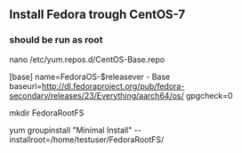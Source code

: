 ## Install Fedora trough CentOS-7

### should be run as root
nano /etc/yum.repos.d/CentOS-Base.repo

[base]
name=FedoraOS-$releasever - Base
baseurl=http://dl.fedoraproject.org/pub/fedora-secondary/releases/23/Everything/aarch64/os/
gpgcheck=0

mkdir FedoraRootFS

yum groupinstall "Minimal Install" --installroot=/home/testuser/FedoraRootFS/
